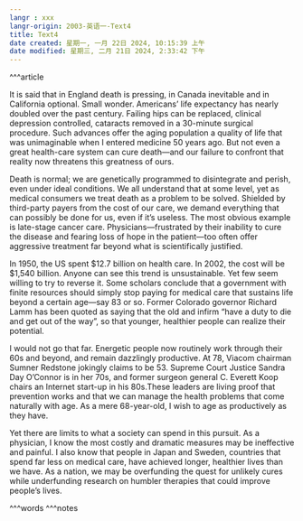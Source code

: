 ```yaml
---
langr : xxx
langr-origin: 2003-英语一-Text4
title: Text4
date created: 星期一, 一月 22日 2024, 10:15:39 上午
date modified: 星期三, 二月 21日 2024, 2:33:42 下午
---
```


^^^article

It is said that in England death is pressing, in Canada inevitable and in California optional. Small wonder. Americans’ life expectancy has nearly doubled over the past century. Failing hips can be replaced, clinical depression controlled, cataracts removed in a 30-minute surgical procedure. Such advances offer the aging population a quality of life that was unimaginable when I entered medicine 50 years ago. But not even a great health-care system can cure death—and our failure to confront that reality now threatens this greatness of ours.

Death is normal; we are genetically programmed to disintegrate and perish, even under ideal conditions. We all understand that at some level, yet as medical consumers we treat death as a problem to be solved. Shielded by third-party payers from the cost of our care, we demand everything that can possibly be done for us, even if it’s useless. The most obvious example is late-stage cancer care. Physicians—frustrated by their inability to cure the disease and fearing loss of hope in the patient—too often offer aggressive treatment far beyond what is scientifically justified.

In 1950, the US spent $12.7 billion on health care. In 2002, the cost will be $1,540 billion. Anyone can see this trend is unsustainable. Yet few seem willing to try to reverse it. Some scholars conclude that a government with finite resources should simply stop paying for medical care that sustains life beyond a certain age—say 83 or so. Former Colorado governor Richard Lamm has been quoted as saying that the old and infirm “have a duty to die and get out of the way”, so that younger, healthier people can realize their potential.

I would not go that far. Energetic people now routinely work through their 60s and beyond, and remain dazzlingly productive. At 78, Viacom chairman Sumner Redstone jokingly claims to be 53. Supreme Court Justice Sandra Day O’Connor is in her 70s, and former surgeon general C. Everett Koop chairs an Internet start-up in his 80s.These leaders are living proof that prevention works and that we can manage the health problems that come naturally with age. As a mere 68-year-old, I wish to age as productively as they have.

Yet there are limits to what a society can spend in this pursuit. As a physician, I know the most costly and dramatic measures may be ineffective and painful. I also know that people in Japan and Sweden, countries that spend far less on medical care, have achieved longer, healthier lives than we have. As a nation, we may be overfunding the quest for unlikely cures while underfunding research on humbler therapies that could improve people’s lives.




^^^words
^^^notes